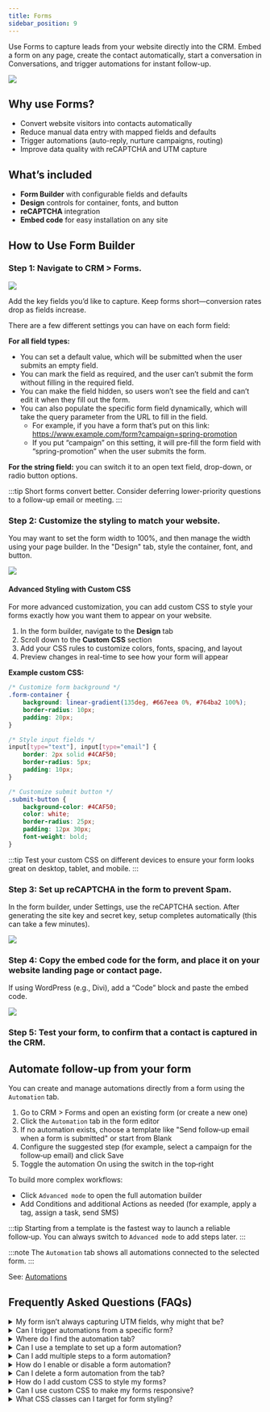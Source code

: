 ```yaml
---
title: Forms
sidebar_position: 9
---
```

Use Forms to capture leads from your website directly into the CRM. Embed a form on any page, create the contact automatically, start a conversation in Conversations, and trigger automations for instant follow-up.

![](./img/contact_form.png)

## Why use Forms?

- Convert website visitors into contacts automatically
- Reduce manual data entry with mapped fields and defaults
- Trigger automations (auto-reply, nurture campaigns, routing)
- Improve data quality with reCAPTCHA and UTM capture

## What’s included

- **Form Builder** with configurable fields and defaults
- **Design** controls for container, fonts, and button
- **reCAPTCHA** integration
- **Embed code** for easy installation on any site

## How to Use Form Builder

### Step 1: Navigate to CRM > Forms.

![](./img/create.png)

Add the key fields you’d like to capture. Keep forms short—conversion rates drop as fields increase.

There are a few different settings you can have on each form field:

**For all field types:**
 - You can set a default value, which will be submitted when the user submits an empty field.
 - You can mark the field as required, and the user can’t submit the form without filling in the required field.
 - You can make the field hidden, so users won’t see the field and can’t edit it when they fill out the form.
 - You can also populate the specific form field dynamically, which will take the query parameter from the URL to fill in the field.
     - For example, if you have a form that’s put on this link: https://www.example.com/form?campaign=spring-promotion
     - If you put “campaign” on this setting, it will pre-fill the form field with “spring-promotion” when the user submits the form.

**For the string field:** you can switch it to an open text field, drop-down, or radio button options.

:::tip
Short forms convert better. Consider deferring lower-priority questions to a follow-up email or meeting.
:::

### Step 2: Customize the styling to match your website.

You may want to set the form width to 100%, and then manage the width using your page builder. In the "Design" tab, style the container, font, and button.

![](./img/design.png)

#### Advanced Styling with Custom CSS

For more advanced customization, you can add custom CSS to style your forms exactly how you want them to appear on your website.

1. In the form builder, navigate to the **Design** tab
2. Scroll down to the **Custom CSS** section
3. Add your CSS rules to customize colors, fonts, spacing, and layout
4. Preview changes in real-time to see how your form will appear

**Example custom CSS:**
```css
/* Customize form background */
.form-container {
    background: linear-gradient(135deg, #667eea 0%, #764ba2 100%);
    border-radius: 10px;
    padding: 20px;
}

/* Style input fields */
input[type="text"], input[type="email"] {
    border: 2px solid #4CAF50;
    border-radius: 5px;
    padding: 10px;
}

/* Customize submit button */
.submit-button {
    background-color: #4CAF50;
    color: white;
    border-radius: 25px;
    padding: 12px 30px;
    font-weight: bold;
}
```

:::tip
Test your custom CSS on different devices to ensure your form looks great on desktop, tablet, and mobile.
:::

### Step 3: Set up reCAPTCHA in the form to prevent Spam.

In the form builder, under Settings, use the reCAPTCHA section. After generating the site key and secret key, setup completes automatically (this can take a few minutes).

![](./img/recaptcha.png)

### Step 4: Copy the embed code for the form, and place it on your website landing page or contact page.

If using WordPress (e.g., Divi), add a “Code” block and paste the embed code.

![](./img/embed.png)

### Step 5: Test your form, to confirm that a contact is captured in the CRM.

## Automate follow‑up from your form

You can create and manage automations directly from a form using the `Automation` tab.

1. Go to CRM > Forms and open an existing form (or create a new one)
2. Click the `Automation` tab in the form editor
3. If no automation exists, choose a template like "Send follow‑up email when a form is submitted" or start from Blank
4. Configure the suggested step (for example, select a campaign for the follow‑up email) and click Save
5. Toggle the automation On using the switch in the top‑right

To build more complex workflows:

- Click `Advanced mode` to open the full automation builder
- Add Conditions and additional Actions as needed (for example, apply a tag, assign a task, send SMS)

:::tip
Starting from a template is the fastest way to launch a reliable follow‑up. You can always switch to `Advanced mode` to add steps later.
:::

:::note
The `Automation` tab shows all automations connected to the selected form.
:::

See: [Automations](../automations/index.md)

## Frequently Asked Questions (FAQs)

<details>
<summary>My form isn’t always capturing UTM fields, why might that be?</summary> 
  
For the form to capture UTM, they must be still present in the browser address bar. If a user clicks away from your landing page, to visit a second page on your website, and you don’t have a UTM preservation tool active, the UTM can be lost and won’t be captured if they fill out a form. One tactic to prevent this is removing all links from your landing page, to ensure leads fill out the form on the landing page and nowhere else.
</details>

<details>
<summary>Can I trigger automations from a specific form?</summary>

Yes. Open your form and use the `Automation` tab to create or manage a workflow for that specific form. You can also build it from the Automations area by choosing the "When a form is submitted" trigger and adding steps like tagging, notifications, or follow‑ups.
</details>

<details>
<summary>Where do I find the automation tab?</summary>

Go to CRM > Forms, open a form, and click the `Automation` tab.
</details>

<details>
<summary>Can I use a template to set up a form automation?</summary>

Yes. If no automation exists yet, you'll see options to start from a template or from blank.
</details>

<details>
<summary>Can I add multiple steps to a form automation?</summary>

Yes. Click `Advanced mode` to open the full builder and add Conditions and Actions, just like any other automation.
</details>

<details>
<summary>How do I enable or disable a form automation?</summary>

Use the toggle at the top‑right of the `Automation` tab.
</details>

<details>
<summary>Can I delete a form automation from the tab?</summary>

Not yet. To delete, go to the main Automations page, open the automation, and delete it there.
</details>

<details>
<summary>How do I add custom CSS to style my forms?</summary>

In the form builder, go to the **Design** tab and scroll down to the **Custom CSS** section. You can add CSS rules to customize colors, fonts, spacing, and layout. Changes preview in real-time.
</details>

<details>
<summary>Can I use custom CSS to make my forms responsive?</summary>

Yes! You can add media queries and responsive CSS rules in the Custom CSS section to ensure your forms look great on all devices.
</details>

<details>
<summary>What CSS classes can I target for form styling?</summary>

You can target standard form elements like `.form-container`, `input[type="text"]`, `input[type="email"]`, `.submit-button`, and other standard HTML form elements. Use your browser's developer tools to inspect the form structure.
</details>


